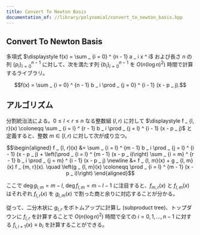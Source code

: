 ```yaml
---
title: Convert To Newton Basis
documentation_of: //library/polynomial/convert_to_newton_basis.hpp
---
```

## Convert To Newton Basis

多項式 $\displaystyle f(x) = \sum _ {i = 0} ^ {n - 1} a _ i x ^ i$ および長さ $n$ の列 $\lbrace p _ i \rbrace _ {i = 0} ^ {n - 1}$ に対して、次を満たす列 $\lbrace b _ i \rbrace _ {i = 0} ^ {n - 1}$ を $O(n (\log n) ^ 2)$ 時間で計算するライブラリ。

$$f(x) = \sum _ {i = 0} ^ {n - 1} b _ i \prod _ {j = 0} ^ {i - 1} (x - p _ j).$$

## アルゴリズム

分割統治法による。$0\leq l \lt r\leq n$ なる整数組 $(l, r)$ に対して $\displaystyle f _ {l, r}(x) \coloneqq \sum _ {i = l} ^ {r - 1} b _ i \prod _ {j = l} ^ {i - 1} (x - p _ j)$ と定義すると、整数 $m\in\lbrack l, r)$ に対して次が成り立つ。

$$\begin{aligned}
f _ {l, r}(x)
&= \sum _ {i = l} ^ {m - 1} b _ i \prod _ {j = l} ^ {i - 1} (x - p _ j) + \left(\prod _ {i = l} ^ {m - 1} (x - p _ i)\right) \sum _ {i = m} ^ {r - 1} b _ i \prod _ {j = m} ^ {i - 1} (x - p _ j) \newline
&= f _ {l, m}(x) + g _ {l, m}(x) f _ {m, r}(x). \quad \left(g _ {l, m}(x) \coloneqq \prod _ {i = l} ^ {m - 1} (x - p _ i)\right)
\end{aligned}$$

ここで $\deg g _ {l, m} = m - l,\ \deg f _ {l, m} = m - l - 1$ に注目すると、$f _ {m, r}(x)$ と $f _ {l, m}(x)$ はそれぞれ $f _ {l, r}(x)$ を $g _ {l, m}(x)$ で割った商と余りに対応することが分かる。

従って、二分木状に $g _ {l, r}$ をボトムアップに計算し (subproduct tree)、トップダウンに $f _ {l, r}$ を計算することで $O(n (\log n) ^ 2)$ 時間で全ての $i = 0, 1, \ldots, n - 1$ に対する $f _ {i, i + 1}(x) \equiv b _ i$ を計算することができる。
